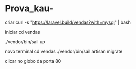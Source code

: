 # Prova_kau-


criar curl -s "https://laravel.build/vendas?with=mysql" | bash

iniciar cd vendas

./vendor/bin/sail up

novo terminal cd vendas ./vendor/bin/sail artisan migrate

clicar no globo da porta 80